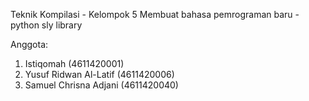 Teknik Kompilasi - Kelompok 5
Membuat bahasa pemrograman baru - python sly library

Anggota:
1. Istiqomah              (4611420001)
2. Yusuf Ridwan Al-Latif  (4611420006)
3. Samuel Chrisna Adjani  (4611420040)

